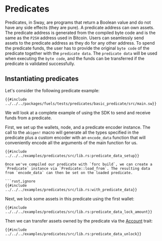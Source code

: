 # Predicates

Predicates, in Sway, are programs that return a Boolean value and do not have any side effects (they are pure). A predicate address can own assets. The predicate address is generated from the compiled byte code and is the same as the `P2SH` address used in Bitcoin. Users can seamlessly send assets to the predicate address as they do for any other address. To spend the predicate funds, the user has to provide the original `byte code` of the predicate together with the `predicate data`. The `predicate data` will be used when executing the `byte code`, and the funds can be transferred if the predicate is validated successfully.

## Instantiating predicates

Let's consider the following predicate example:

```rust,ignore
{{#include ../../../packages/fuels/tests/predicates/basic_predicate/src/main.sw}}
```

We will look at a complete example of using the SDK to send and receive funds from a predicate.

First, we set up the wallets, node, and a predicate encoder instance. The call to the `abigen!` macro will generate all the types specified in the predicate plus a custom encoder with an `encode_data` function that will conveniently encode all the arguments of the main function for us.

```rust,ignore
{{#include ../../../examples/predicates/src/lib.rs:predicate_data_setup}}

Once we've compiled our predicate with `forc build`, we can create a `Predicate` instance via `Predicate::load_from`. The resulting data from `encode_data` can then be set on the loaded predicate.

```rust,ignore
{{#include ../../../examples/predicates/src/lib.rs:with_predicate_data}}
```

Next, we lock some assets in this predicate using the first wallet:

```rust,ignore
{{#include ../../../examples/predicates/src/lib.rs:predicate_data_lock_amount}}
```

Then we can transfer assets owned by the predicate via the [Account](../getting-started/account.md) trait:

```rust,ignore
{{#include ../../../examples/predicates/src/lib.rs:predicate_data_unlock}}
```
